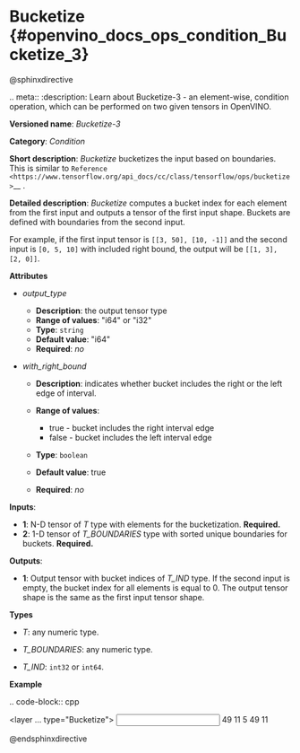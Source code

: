 # Bucketize {#openvino_docs_ops_condition_Bucketize_3}

@sphinxdirective

.. meta::
  :description: Learn about Bucketize-3 - an element-wise, condition operation, which 
                can be performed on two given tensors in OpenVINO.

**Versioned name**: *Bucketize-3*

**Category**: *Condition*

**Short description**: *Bucketize* bucketizes the input based on boundaries. This is similar to `Reference <https://www.tensorflow.org/api_docs/cc/class/tensorflow/ops/bucketize>`__ .

**Detailed description**: *Bucketize* computes a bucket index for each element from the first input and outputs a tensor of the first input shape. Buckets are defined with boundaries from the second input.

For example, if the first input tensor is ``[[3, 50], [10, -1]]`` and the second input is ``[0, 5, 10]`` with included right bound, the output will be ``[[1, 3], [2, 0]]``.

**Attributes**

* *output_type*

  * **Description**: the output tensor type
  * **Range of values**: "i64" or "i32"
  * **Type**: ``string``
  * **Default value**: "i64"
  * **Required**: *no*

* *with_right_bound*

  * **Description**: indicates whether bucket includes the right or the left edge of interval.
  * **Range of values**:

    * true - bucket includes the right interval edge
    * false - bucket includes the left interval edge
  * **Type**: ``boolean``
  * **Default value**: true
  * **Required**: *no*

**Inputs**:

* **1**: N-D tensor of *T* type with elements for the bucketization. **Required.**
* **2**: 1-D tensor of *T_BOUNDARIES* type with sorted unique boundaries for buckets. **Required.**

**Outputs**:

* **1**: Output tensor with bucket indices of *T_IND* type. If the second input is empty, the bucket index for all elements is equal to 0. The output tensor shape is the same as the first input tensor shape.

**Types**

* *T*: any numeric type.

* *T_BOUNDARIES*: any numeric type.

* *T_IND*: ``int32`` or ``int64``.

**Example**

.. code-block:: cpp
   
   <layer ... type="Bucketize">
       <input>
           <port id="0">
               <dim>49</dim>
               <dim>11</dim>
           </port>
           <port id="1">
               <dim>5</dim>
           </port>
        </input>
       <output>
           <port id="1">
               <dim>49</dim>
               <dim>11</dim>
           </port>
       </output>
   </layer>

@endsphinxdirective

